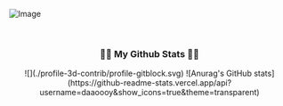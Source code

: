 ![Image](https://github.com/user-attachments/assets/c27ef3c5-10ac-438b-9bd0-8d38881d1f2d)

</br>

<h3 align="center">👩‍💻 My Github Stats 👩‍💻</h3>
<div align="center">
![](./profile-3d-contrib/profile-gitblock.svg)
![Anurag's GitHub stats](https://github-readme-stats.vercel.app/api?username=daaoooy&show_icons=true&theme=transparent)
</div>
